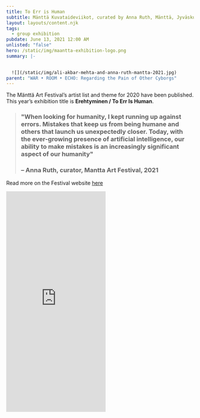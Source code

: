 ```yaml
---
title: To Err is Human
subtitle: Mänttä Kuvataideviikot, curated by Anna Ruth, Mänttä, Jyväskulä, FI
layout: layouts/content.njk
tags:
  - group exhibition
pubdate: June 13, 2021 12:00 AM
unlisted: "false"
hero: /static/img/maantta-exhibition-logo.png
summary: |-
  

  ![](/static/img/ali-akbar-mehta-and-anna-ruth-mantta-2021.jpg)
parent: "WAR • ROOM • ECHO: Regarding the Pain of Other Cyborgs"
---
```



The Mänttä Art Festival’s artist list and theme for 2020 have been published. This year’s exhibition title is **Erehtyminen / To Err Is Human**. 

> ### "When looking for humanity, I kept running up against errors. Mistakes that keep us from being humane and others that launch us unexpectedly closer. Today, with the ever-growing presence of artificial intelligence, our ability to make mistakes is an increasingly significant aspect of our humanity" 
>
> ### –  Anna Ruth, curator, Mantta Art Festival, 2021



Read more on the Festival website [here](https://www.mantankuvataideviikot.fi/en/index.htm)



<iframe src="https://www.facebook.com/plugins/video.php?height=476&href=https%3A%2F%2Fwww.facebook.com%2Fkuvataideviikot%2Fvideos%2F247941250125322%2F&show_text=true&width=267&t=0" width="267" height="591" style="border:none;overflow:hidden" scrolling="no" frameborder="0" allowfullscreen="true" allow="autoplay; clipboard-write; encrypted-media; picture-in-picture; web-share" allowFullScreen="true"></iframe>